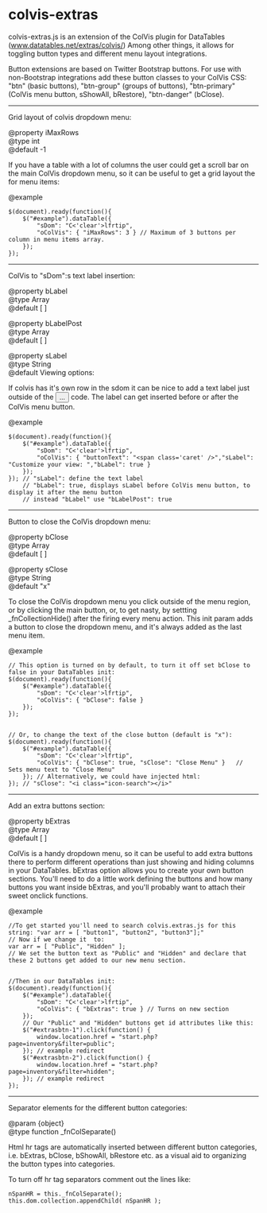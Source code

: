 colvis-extras
=============

colvis-extras.js is an extension of the ColVis plugin for DataTables (www.datatables.net/extras/colvis/)
Among other things, it allows for toggling button types and different menu layout integrations.


Button extensions are based on Twitter Bootstrap buttons. For use with non-Bootstrap integrations add these button 
classes to your ColVis CSS: "btn" (basic buttons), "btn-group" (groups of buttons), "btn-primary" (ColVis menu button, 
sShowAll, bRestore), "btn-danger" (bClose).

<hr />
Grid layout of colvis dropdown menu:
<p>
@property iMaxRows<br />
@type     int<br />
@default  -1<br />
</p>

If you have a table with a lot of columns the user could get a scroll bar on the main ColVis 
dropdown menu, so it can be useful to get a grid layout the for menu items:

@example

    $(document).ready(function(){
        $("#example").dataTable({
            "sDom": "C<'clear'>lfrtip",
            "oColVis": { "iMaxRows": 3 } // Maximum of 3 buttons per column in menu items array. 
        });
    });

<hr />

ColVis to "sDom":s text label insertion:
<p>
@property bLabel<br />
@type     Array<br />
@default  [ ]<br />
</p>
<p>
@property bLabelPost<br />
@type     Array<br />
@default  [ ]<br />
</p>
<p>
@property sLabel<br />
@type     String<br />
@default  Viewing options:<br />
</p>
If colvis has it's own row in the sdom it can be nice to add a text label just outside of the <button>...</button> 
code. The label can get inserted before or after the ColVis menu button.  

@example

    $(document).ready(function(){
        $("#example").dataTable({
            "sDom": "C<'clear'>lfrtip",
            "oColVis": { "buttonText": "<span class='caret' />","sLabel": "Customize your view: ","bLabel": true } 
        }); 
    }); // "sLabel": define the text label 
        // "bLabel": true, displays sLabel before ColVis menu button, to display it after the menu button 
        // instead "bLabel" use "bLabelPost": true

<hr />

Button to close the ColVis dropdown menu:
<p>
@property bClose<br />
@type     Array<br />
@default  [ ]<br />
</p>
<p>
@property sClose<br />
@type     String<br />
@default  "x"<br />
</p>
To close the ColVis dropdown menu you click outside of the menu region, or by clicking the main button, or, 
to get nasty, by settting _fnCollectionHide() after the firing every menu action. This init param adds a button 
to close the dropdown menu, and it's always added as the last menu item.

@example

    // This option is turned on by default, to turn it off set bClose to false in your DataTables init:
    $(document).ready(function(){
        $("#example").dataTable({
            "sDom": "C<'clear'>lfrtip",
            "oColVis": { "bClose": false } 
        });
    });


    // Or, to change the text of the close button (default is "x"):
    $(document).ready(function(){
        $("#example").dataTable({
            "sDom": "C<'clear'>lfrtip",
            "oColVis": { "bClose": true, "sClose": "Close Menu" }	// Sets menu text to "Close Menu"
        });	// Alternatively, we could have injected html:
    });	// "sClose": "<i class="icon-search"></i>"

<hr />

Add an extra buttons section:
<p>
@property bExtras<br />
@type     Array<br />
@default  [ ]<br />
</p>
ColVis is a handy dropdown menu, so it can be useful to add extra buttons there to perform different operations 
than just showing and hiding columns in your DataTables. bExtras option allows you to create your own button 
sections. You'll need to do a little work defining the buttons and how many buttons you want inside bExtras, 
and you'll probably want to attach their sweet onclick functions.

@example

    //To get started you'll need to search colvis.extras.js for this string: "var arr = [ "button1", "button2", "button3"];"
    // Now if we change it  to: 
    var arr = [ "Public", "Hidden" ];
    // We set the button text as "Public" and "Hidden" and declare that these 2 buttons get added to our new menu section.


    //Then in our DataTables init:
    $(document).ready(function(){
        $("#example").dataTable({
            "sDom": "C<'clear'>lfrtip",
            "oColVis": { "bExtras": true } // Turns on new section
        });
        // Our "Public" and "Hidden" buttons get id attributes like this:
        $("#extrasbtn-1").click(function() {
            window.location.href = "start.php?page=inventory&filter=public";
        }); // example redirect 
        $("#extrasbtn-2").click(function() {
            window.location.href = "start.php?page=inventory&filter=hidden";
        }); // example redirect
    });

<hr />
    
Separator elements for the different button categories:
<p>
@param {object}<br />
@type function _fnColSeparate()<br />
</p>
Html hr tags are automatically inserted between different button categories, i.e. bExtras, 
bClose, bShowAll, bRestore etc. as a visual aid to organizing the button types into categories.

To turn off hr tag separators comment out the lines like:

    nSpanHR = this._fnColSeparate();
    this.dom.collection.appendChild( nSpanHR );

